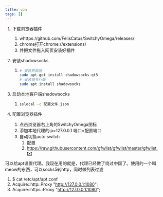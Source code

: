 ```yaml
---
title: vpn
tags: []
---
```


1. 下载浏览器插件

   1. whttps://github.com/FelisCatus/SwitchyOmega/releases/
   2. chrome打开chrome://extensions/
   3. 并把文件拖入网页安装好插件

2. 安装shadowsocks

   1. ```bash
      # 安装界面版
      sudo apt-get install shadowsocks-qt5  
      # 安装命令行版
      sudo apt install shadowsocks
      ```

3. 启动本地客户端shadowsocks

   1. ```bash
      sslocal -c 配置文件.json
      ```

      

4. 配置浏览器插件

   1. 点击浏览器右上角的SwitchyOmega图标
   2. 添加本地代理的ip=127.0.0.1   端口=配置端口
   3. 自动切换auto switch 
      1. 配置
      2. https://raw.githubusercontent.com/gfwlist/gfwlist/master/gfwlist.txt



可以给apt设置代理。我现在用的就是，代理已经做了绕过中国了。使用的一个叫meow的东西，可以socks5转http，同时做列表过滤

1. $ cat /etc/apt/apt.conf                                
2. Acquire::http::Proxy "http://127.0.0.1:1080";
3. Acquire::https::Proxy "http://127.0.0.1:1080";